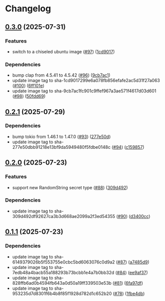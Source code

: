 # Changelog

## [0.3.0](https://github.com/jneuff/idempotent-secrets/compare/v0.2.1...v0.3.0) (2025-07-31)


### Features

* switch to a chiseled ubuntu image ([#97](https://github.com/jneuff/idempotent-secrets/issues/97)) ([1cd9017](https://github.com/jneuff/idempotent-secrets/commit/1cd9017299e6a078fb856efafe2ac5d31f27a063))


### Dependencies

* bump clap from 4.5.41 to 4.5.42 ([#96](https://github.com/jneuff/idempotent-secrets/issues/96)) ([9cb7ac1](https://github.com/jneuff/idempotent-secrets/commit/9cb7ac1fc901c9ffef967a3ae571f4617d03d601))
* update image tag to sha-1cd9017299e6a078fb856efafe2ac5d31f27a063 ([#100](https://github.com/jneuff/idempotent-secrets/issues/100)) ([6ff101e](https://github.com/jneuff/idempotent-secrets/commit/6ff101efc7de62ef2d2c3c9d32dc3b292ba1ee0b))
* update image tag to sha-9cb7ac1fc901c9ffef967a3ae571f4617d03d601 ([#98](https://github.com/jneuff/idempotent-secrets/issues/98)) ([50fdd69](https://github.com/jneuff/idempotent-secrets/commit/50fdd69a8b6237f614f477edc35297dd8f883ad7))

## [0.2.1](https://github.com/jneuff/idempotent-secrets/compare/v0.2.0...v0.2.1) (2025-07-29)


### Dependencies

* bump tokio from 1.46.1 to 1.47.0 ([#93](https://github.com/jneuff/idempotent-secrets/issues/93)) ([277e50d](https://github.com/jneuff/idempotent-secrets/commit/277e50dbb91218e13bf9da5949480f5fdbe0148c))
* update image tag to sha-277e50dbb91218e13bf9da5949480f5fdbe0148c ([#94](https://github.com/jneuff/idempotent-secrets/issues/94)) ([c159857](https://github.com/jneuff/idempotent-secrets/commit/c159857b33e6c99a146a8234182aefd5ccb15a4c))

## [0.2.0](https://github.com/jneuff/idempotent-secrets/compare/v0.1.1...v0.2.0) (2025-07-23)


### Features

* support new RandomString secret type ([#88](https://github.com/jneuff/idempotent-secrets/issues/88)) ([309d492](https://github.com/jneuff/idempotent-secrets/commit/309d492df92627ca3b3d668ae2099a2f3ed54355))


### Dependencies

* update image tag to sha-309d492df92627ca3b3d668ae2099a2f3ed54355 ([#90](https://github.com/jneuff/idempotent-secrets/issues/90)) ([d3400cc](https://github.com/jneuff/idempotent-secrets/commit/d3400cc167e8b1348b6d0c238e4976d1f3f902f8))

## [0.1.1](https://github.com/jneuff/idempotent-secrets/compare/v0.1.0...v0.1.1) (2025-07-23)


### Dependencies

* update image tag to sha-6149379026b5f553755e0cbc5bd6063076c0d9a2 ([#87](https://github.com/jneuff/idempotent-secrets/issues/87)) ([a7485d9](https://github.com/jneuff/idempotent-secrets/commit/a7485d924737e7bc0793c0808aca636db2deb7a5))
* update image tag to sha-7edb48a4bacb55a188293b73bcbb1e4a7b0bb32d ([#84](https://github.com/jneuff/idempotent-secrets/issues/84)) ([ee9af37](https://github.com/jneuff/idempotent-secrets/commit/ee9af37e0093616260cf966a58cc6cbd8786ba95))
* update image tag to sha-828ffb6ad0b4594fb643a0d50a19ff339503e53b ([#81](https://github.com/jneuff/idempotent-secrets/issues/81)) ([6fa97df](https://github.com/jneuff/idempotent-secrets/commit/6fa97df9b9e7f1aca95d9d054908d30155fc82aa))
* update image tag to sha-953235d7d8301f6b4b8f85f1928d782d1c652b20 ([#78](https://github.com/jneuff/idempotent-secrets/issues/78)) ([1fbe4db](https://github.com/jneuff/idempotent-secrets/commit/1fbe4db985b971100d51d18597600a8e9997b5c7))
